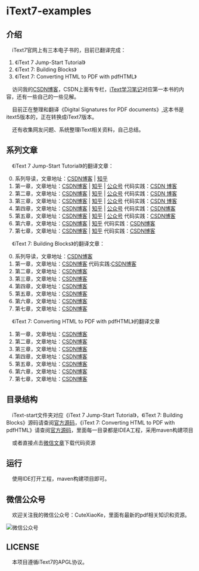 # iText7-examples

## 介绍

&nbsp;&nbsp;&nbsp;&nbsp;iText7官网上有三本电子书的，目前已翻译完成：  

1. 《iText 7 Jump-Start Tutorial》
2. 《iText 7: Building Blocks》
3. 《iText 7: Converting HTML to PDF with pdfHTML》  

&nbsp;&nbsp;&nbsp;&nbsp;访问我的[CSDN博客](https://blog.csdn.net/u012397189)，CSDN上面有专栏，[iText学习笔记](https://blog.csdn.net/column/details/18037.html
)对应第一本书的内容，还有一些自己的一些见解。

&nbsp;&nbsp;&nbsp;&nbsp;目前正在整理和翻译《Digital Signatures for PDF documents》,这本书是itext5版本的，正在转换成iText7版本。

&nbsp;&nbsp;&nbsp;&nbsp;还有收集网友问题、系统整理iText相关资料，自己总结。


## 系列文章

&nbsp;&nbsp;&nbsp;&nbsp;《iText 7 Jump-Start Tutorial》的翻译文章：

0. 系列导读，文章地址：[CSDN博客](https://blog.csdn.net/u012397189/article/details/52161418) | [知乎](https://zhuanlan.zhihu.com/p/375104044)
1. 第一章，文章地址：[CSDN博客](https://blog.csdn.net/u012397189/article/details/52161461) | [知乎](https://zhuanlan.zhihu.com/p/375109293) | [公众号](https://mp.weixin.qq.com/s/O7B6o_9bnvcsEaqBLmtlWA)  代码实践：[CSDN
博客](https://blog.csdn.net/u012397189/article/details/74926755) 
2. 第二章，文章地址：[CSDN博客](https://blog.csdn.net/u012397189/article/details/76726576) | [知乎](https://zhuanlan.zhihu.com/p/393654915) | [公众号](https://mp.weixin.qq.com/s/83IKa_Vr32Wy2K2tq_VjAA)  代码实践：[CSDN
博客](https://blog.csdn.net/u012397189/article/details/77119609) 
3. 第三章，文章地址：[CSDN博客](https://blog.csdn.net/u012397189/article/details/77540464) | [知乎](https://zhuanlan.zhihu.com/p/397083648) | [公众号](https://mp.weixin.qq.com/s/d3T97V6jUV7cox4aeZ7MAQ)  代码实践：[CSDN
博客](https://blog.csdn.net/u012397189/article/details/77541052)
4. 第四章，文章地址：[CSDN博客](https://blog.csdn.net/u012397189/article/details/77942866) | [知乎](https://zhuanlan.zhihu.com/p/462476906) | [公众号](https://mp.weixin.qq.com/s/tEU1UoVSHmWOvzcaq-9L1A)   代码实践：[CSDN博客](https://blog.csdn.net/u012397189/article/details/77945763) 
5. 第五章，文章地址：[CSDN博客](https://blog.csdn.net/u012397189/article/details/78558619) | [知乎](https://zhuanlan.zhihu.com/p/481364611) | [公众号](https://mp.weixin.qq.com/s/RIHeJQMqxyT9BSz2UUvbRQ)   代码实践：[CSDN博客](https://blog.csdn.net/u012397189/article/details/78559277) 
6. 第六章，文章地址：[CSDN博客](https://blog.csdn.net/u012397189/article/details/78742207) | [知乎](https://zhuanlan.zhihu.com/p/586693000)   代码实践：[CSDN博客](https://blog.csdn.net/u012397189/article/details/78745027)
7. 第七章，文章地址：[CSDN博客](https://blog.csdn.net/u012397189/article/details/78882454) | [知乎](https://zhuanlan.zhihu.com/p/587443224)   代码实践：[CSDN博客](https://blog.csdn.net/u012397189/article/details/78885790)

&nbsp;&nbsp;&nbsp;&nbsp;《iText 7: Building Blocks》的翻译文章：

0. 系列导读，文章地址：[CSDN博客](https://blog.csdn.net/u012397189/article/details/79834501) 
1. 第一章，文章地址：[CSDN博客](https://blog.csdn.net/u012397189/article/details/79888252)  代码实践:[CSDN博客](https://blog.csdn.net/u012397189/article/details/79915660)
2. 第二章，文章地址：[CSDN博客](https://blog.csdn.net/u012397189/article/details/91346951)
3. 第三章，文章地址：[CSDN博客](https://blog.csdn.net/u012397189/article/details/117649650)
4. 第四章，文章地址：[CSDN博客](https://blog.csdn.net/u012397189/article/details/125724156)
5. 第五章，文章地址：[CSDN博客](https://blog.csdn.net/u012397189/article/details/126345744)
6. 第六章，文章地址：[CSDN博客](https://blog.csdn.net/u012397189/article/details/126645769)
7. 第七章，文章地址：[CSDN博客](https://blog.csdn.net/u012397189/article/details/126837712)

&nbsp;&nbsp;&nbsp;&nbsp;《iText 7: Converting HTML to PDF with pdfHTML》的翻译文章

1. 第一章，文章地址：[CSDN博客](https://blog.csdn.net/u012397189/article/details/127058001)
2. 第二章，文章地址：[CSDN博客](https://blog.csdn.net/u012397189/article/details/127150134)
3. 第三章，文章地址：[CSDN博客](https://blog.csdn.net/u012397189/article/details/127394654)
4. 第四章，文章地址：[CSDN博客](https://blog.csdn.net/u012397189/article/details/127683350)
5. 第五章，文章地址：[CSDN博客](https://blog.csdn.net/u012397189/article/details/127976075)
6. 第六章，文章地址：[CSDN博客](https://blog.csdn.net/u012397189/article/details/128039175)
7. 第七章，文章地址：[CSDN博客](https://blog.csdn.net/u012397189/article/details/128136342)

## 目录结构

&nbsp;&nbsp;&nbsp;&nbsp;iText-start文件夹对应《iText 7 Jump-Start Tutorial》，《iText 7: Building Blocks》源码请查阅[官方源码](https://github.com/itext/i7js-highlevel)，《iText 7: Converting
 HTML to
 PDF with
 pdfHTML》请查阅[官方源码](https://github.com/itext/i7js-examples)，里面每一目录都是IDEA工程，采用maven构建项目
 
 &nbsp;&nbsp;&nbsp;&nbsp;或者直接点击[微信文章](https://mp.weixin.qq.com/s/wCcyLlLqOhay00lzuSsEUg)下载代码资源

## 运行

&nbsp;&nbsp;&nbsp;&nbsp;使用IDE打开工程，maven构建项目即可。

## 微信公众号

&nbsp;&nbsp;&nbsp;&nbsp;欢迎关注我的微信公众号：CuteXiaoKe，里面有最新的pdf相关知识和资源。

![微信公众号](http://oss.cuteke.cn/%E5%BE%AE%E4%BF%A1%E5%85%AC%E4%BC%97%E5%8F%B7.png)

## LICENSE

&nbsp;&nbsp;&nbsp;&nbsp;本项目遵循iText7的APGL协议。